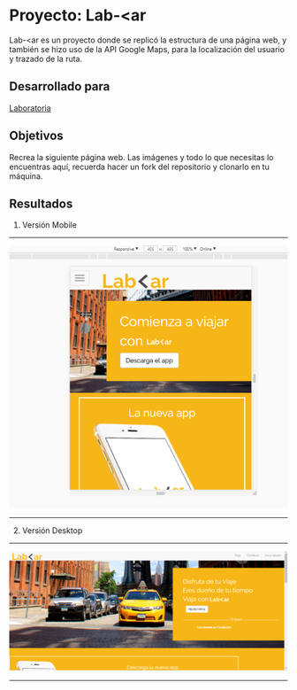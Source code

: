 # Proyecto: Lab-<ar

Lab-<ar es un proyecto donde se replicó la estructura de una página web, y también se hizo uso de la API  Google Maps, para la localización del usuario y trazado de la ruta.


## Desarrollado para 
[Laboratoria](http://laboratoria.la)

## Objetivos

Recrea la siguiente página web. Las imágenes y todo lo que necesitas lo encuentras aquí, recuerda hacer un fork del repositorio y clonarlo en tu máquina.

## Resultados

 1. Versión Mobile

***

![Versión Mobile](assets/images/resultmobile.PNG "Versión Mobile")

***

 2. Versión Desktop

***

![Versión Desktop](assets/images/resuldesktop.PNG "Versión Desktop")

***
